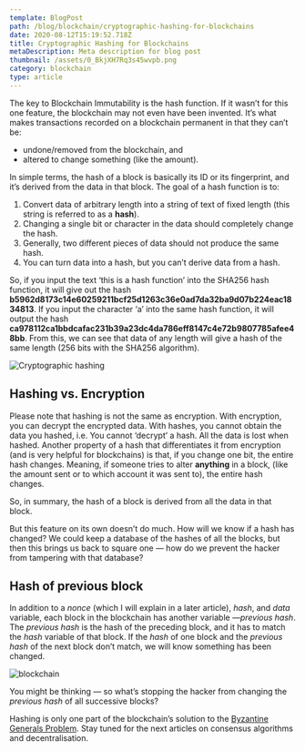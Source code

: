 ```yaml
---
template: BlogPost
path: /blog/blockchain/cryptographic-hashing-for-blockchains
date: 2020-08-12T15:19:52.718Z
title: Cryptographic Hashing for Blockchains
metaDescription: Meta description for blog post
thumbnail: /assets/0_BkjXH7Rq3s45wvpb.png
category: blockchain
type: article
---
```

The key to Blockchain Immutability is the hash function. If it wasn’t for this one feature, the blockchain may not even have been invented. It’s what makes transactions recorded on a blockchain permanent in that they can’t be:

* undone/removed from the blockchain, and
* altered to change something (like the amount).

In simple terms, the hash of a block is basically its ID or its fingerprint, and it’s derived from the data in that block. The goal of a hash function is to:

1. Convert data of arbitrary length into a string of text of fixed length (this string is referred to as a **hash**).
2. Changing a single bit or character in the data should completely change the hash.
3. Generally, two different pieces of data should not produce the same hash.
4. You can turn data into a hash, but you can’t derive data from a hash.

So, if you input the text ‘this is a hash function’ into the SHA256 hash function, it will give out the hash **b5962d8173c14e60259211bcf25d1263c36e0ad7da32ba9d07b224eac1834813**. If you input the character ‘a’ into the same hash function, it will output the hash **ca978112ca1bbdcafac231b39a23dc4da786eff8147c4e72b9807785afee48bb**. From this, we can see that data of any length will give a hash of the same length (256 bits with the SHA256 algorithm).

![Cryptographic hashing](https://miro.medium.com/max/998/1*vjeGSA5wdptrdsBK2eB9eA.png)

## Hashing vs. Encryption

Please note that hashing is not the same as encryption. With encryption, you can decrypt the encrypted data. With hashes, you cannot obtain the data you hashed, i.e. You cannot ‘decrypt’ a hash. All the data is lost when hashed. Another property of a hash that differentiates it from encryption (and is very helpful for blockchains) is that, if you change one bit, the entire hash changes. Meaning, if someone tries to alter **anything** in a block, (like the amount sent or to which account it was sent to), the entire hash changes.

So, in summary, the hash of a block is derived from all the data in that block.

But this feature on its own doesn’t do much. How will we know if a hash has changed? We could keep a database of the hashes of all the blocks, but then this brings us back to square one — how do we prevent the hacker from tampering with that database?

## Hash of previous block

In addition to a *nonce* (which I will explain in a later article), *hash*, and *data* variable, each block in the blockchain has another variable —*previous hash*. The *previous hash* is the hash of the preceding block, and it has to match the *hash* variable of that block. If the *hash* of one block and the *previous hash* of the next block don’t match, we will know something has been changed.

![blockchain](https://miro.medium.com/max/1498/1*EleTseTqvZpfvaRN0Db2aA.png)

You might be thinking — so what’s stopping the hacker from changing the *previous hash* of all successive blocks?

Hashing is only one part of the blockchain’s solution to the [Byzantine Generals Problem](https://darrendube.com/blog/uncategorised/byzantine-generals-problem). Stay tuned for the next articles on consensus algorithms and decentralisation.
